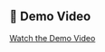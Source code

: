 
## 🎥 Demo Video

[Watch the Demo Video](https://drive.google.com/file/d/1W13MAvP3JM5Wwfysyfh-sHKYy71rXN7G/view?usp=sharing)
